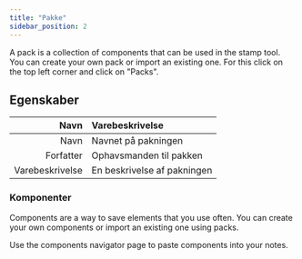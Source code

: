 ```yaml
---
title: "Pakke"
sidebar_position: 2
---
```


A pack is a collection of components that can be used in the stamp tool. You can create your own pack or import an existing one. For this click on the top left corner and click on "Packs".

## Egenskaber

|            Navn | Varebeskrivelse             |
| ---------------:|:--------------------------- |
|            Navn | Navnet på pakningen         |
|       Forfatter | Ophavsmanden til pakken     |
| Varebeskrivelse | En beskrivelse af pakningen |

### Komponenter

Components are a way to save elements that you use often. You can create your own components or import an existing one using packs.

Use the components navigator page to paste components into your notes.

